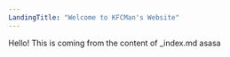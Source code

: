 ```yaml
---
LandingTitle: "Welcome to KFCMan's Website"
---
```


Hello! This is coming from the content of \_index.md
asasa
